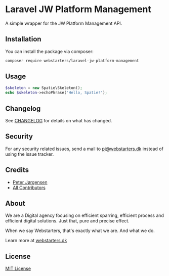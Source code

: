 # Laravel JW Platform Management

A simple wrapper for the JW Platform Management API.

## Installation

You can install the package via composer:

```bash
composer require webstarters/laravel-jw-platform-management
```

## Usage

``` php
$skeleton = new Spatie\Skeleton();
echo $skeleton->echoPhrase('Hello, Spatie!');
```

## Changelog

See [CHANGELOG](CHANGELOG.md) for details on what has changed.

## Security

For any security related issues, send a mail to [pj@webstarters.dk](mailto:pj@webstarters.dk) instead of using the issue tracker.

## Credits

- [Peter Jørgensen](https://github.com/peterchrjoergensen)
- [All Contributors](../../contributors)

## About

We are a Digital agency focusing on efficient sparring, efficient process and efficient digital solutions. Just that, pure and precise effect.

When we say Webstarters, that's exactly what we are. And what we do.

Learn more at [webstarters.dk](https://webstarters.dk)

## License

[MIT License](LICENSE)